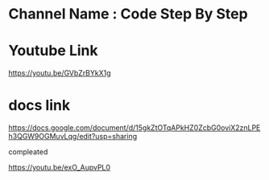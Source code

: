 # Channel Name :  Code Step By Step

# Youtube Link
https://youtu.be/GVbZrBYkX1g

# docs link
https://docs.google.com/document/d/15gkZtOTqAPkHZ0ZcbG0oviX2znLPEh3QGW9OGMuvLqg/edit?usp=sharing

compleated 
<!-- node js playlist 19 -->

https://youtu.be/exO_AupvPL0